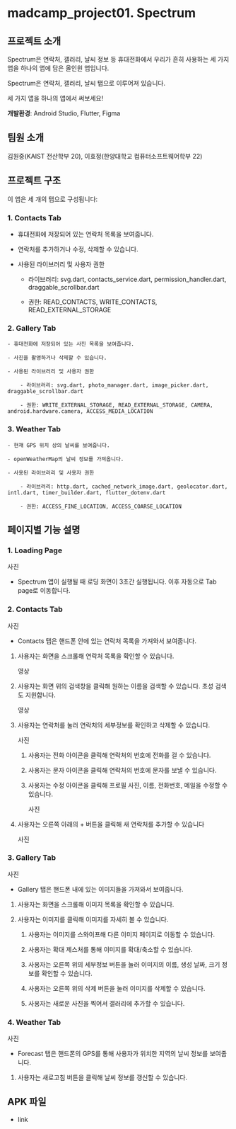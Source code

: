 # madcamp_project01. Spectrum

## 프로젝트 소개

Spectrum은 연락처, 갤러리, 날씨 정보 등 휴대전화에서 우리가 흔히 사용하는 세 가지 앱을 하나의 앱에 담은 올인원 앱입니다.

Spectrum은 연락처, 갤러리, 날씨 탭으로 이루어져 있습니다.

세 가지 앱을 하나의 앱에서 써보세요!

**개발환경**: Android Studio, Flutter, Figma

## 팀원 소개

김원중(KAIST 전산학부 20), 이효정(한양대학교 컴퓨터소프트웨어학부 22)

## 프로젝트 구조

이 앱은 세 개의 탭으로 구성됩니다:

### 1. Contacts Tab
   
   - 휴대전화에 저장되어 있는 연락처 목록을 보여줍니다.
     
   - 연락처를 추가하거나 수정, 삭제할 수 있습니다.
     
   - 사용된 라이브러리 및 사용자 권한
     
       - 라이브러리: svg.dart, contacts_service.dart, permission_handler.dart, draggable_scrollbar.dart
         
       - 권한: READ_CONTACTS, WRITE_CONTACTS, READ_EXTERNAL_STORAGE
         
### 2. Gallery Tab
   
    - 휴대전화에 저장되어 있는 사진 목록을 보여줍니다.
      
    - 사진을 촬영하거나 삭제할 수 있습니다.
      
    - 사용된 라이브러리 및 사용자 권한
      
        - 라이브러리: svg.dart, photo_manager.dart, image_picker.dart, draggable_scrollbar.dart
          
        - 권한: WRITE_EXTERNAL_STORAGE, READ_EXTERNAL_STORAGE, CAMERA, android.hardware.camera, ACCESS_MEDIA_LOCATION
          
### 3. Weather Tab
   
    - 현재 GPS 위치 상의 날씨를 보여줍니다.
      
    - openWeatherMap의 날씨 정보를 가져옵니다.
      
    - 사용된 라이브러리 및 사용자 권한
      
        - 라이브러리: http.dart, cached_network_image.dart, geolocator.dart, intl.dart, timer_builder.dart, flutter_dotenv.dart
          
        - 권한: ACCESS_FINE_LOCATION, ACCESS_COARSE_LOCATION

## 페이지별 기능 설명

### 1. Loading Page

   사진

   - Spectrum 앱이 실행될 때 로딩 화면이 3초간 실행됩니다. 이후 자동으로 Tab page로 이동합니다.
     
### 2. Contacts Tab

   사진
   
   - Contacts 탭은 핸드폰 안에 있는 연락처 목록을 가져와서 보여줍니다.

   1. 사용자는 화면을 스크롤해 연락처 목록을 확인할 수 있습니다.

      영상
      
   2. 사용자는 화면 위의 검색창을 클릭해 원하는 이름을 검색할 수 있습니다. 초성 검색도 지원합니다.

      영상
      
   3. 사용자는 연락처를 눌러 연락처의 세부정보를 확인하고 삭제할 수 있습니다.

      사진
      
         1. 사용자는 전화 아이콘을 클릭해 연락처의 번호에 전화를 걸 수 있습니다.
     
         2. 사용자는 문자 아이콘을 클릭해 연락처의 번호에 문자를 보낼 수 있습니다.
     
         3. 사용자는 수정 아이콘을 클릭해 프로필 사진, 이름, 전화번호, 메일을 수정할 수 있습니다.

            사진
      
   5. 사용자는 오른쪽 아래의 + 버튼을 클릭해 새 연락처를 추가할 수 있습니다

      사진
      
### 3. Gallery Tab

   사진
   
   - Gallery 탭은 핸드폰 내에 있는 이미지들을 가져와서 보여줍니다.
   
   1. 사용자는 화면을 스크롤해 이미지 목록을 확인할 수 있습니다.
      
   2. 사용자는 이미지를 클릭해 이미지를 자세히 볼 수 있습니다.

      1. 사용자는 이미지를 스와이프해 다른 이미지 페이지로 이동할 수 있습니다.
     
      2. 사용자는 확대 제스처를 통해 이미지를 확대/축소할 수 있습니다.
     
      3. 사용자는 오른쪽 위의 세부정보 버튼을 눌러 이미지의 이름, 생성 날짜, 크기 정보를 확인할 수 있습니다.
     
      4. 사용자는 오른쪽 위의 삭제 버튼을 눌러 이미지를 삭제할 수 있습니다.
     
      5. 사용자는 새로운 사진을 찍어서 갤러리에 추가할 수 있습니다.
      
### 4. Weather Tab

   사진
   
   - Forecast 탭은 핸드폰의 GPS를 통해 사용자가 위치한 지역의 날씨 정보를 보여줍니다.
   
   1. 사용자는 새로고침 버튼을 클릭해 날씨 정보를 갱신할 수 있습니다.

## APK 파일
- link
